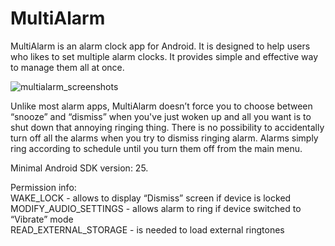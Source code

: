 # MultiAlarm
MultiAlarm is an alarm clock app for Android. It is designed to help users who likes to set multiple alarm clocks. It provides simple and effective way to manage them all at once. 

![multialarm_screenshots](https://user-images.githubusercontent.com/12444628/33239980-193de7d2-d2bf-11e7-9ec5-3f9e41d2c890.png)

Unlike most alarm apps, MultiAlarm doesn’t force you to choose between “snooze” and “dismiss” when you've just woken up and all you want is to shut down that annoying ringing thing. There is no possibility to accidentally turn off all the alarms when you try to dismiss ringing alarm. Alarms simply ring according to schedule until you turn them off from the main menu.

Minimal Android SDK version: 25.

Permission info: <br/>
WAKE_LOCK - allows to display “Dismiss” screen if device is locked <br/>
MODIFY_AUDIO_SETTINGS - allows alarm to ring if device switched to “Vibrate” mode <br/>
READ_EXTERNAL_STORAGE - is needed to load external ringtones <br/>

